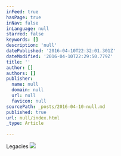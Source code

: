 ```yaml
---
inFeed: true
hasPage: true
inNav: false
inLanguage: null
starred: false
keywords: []
description: 'null'
datePublished: '2016-04-10T22:32:01.301Z'
dateModified: '2016-04-10T22:29:50.779Z'
title: ''
author: []
authors: []
publisher:
  name: null
  domain: null
  url: null
  favicon: null
sourcePath: _posts/2016-04-10-null.md
published: true
url: null/index.html
_type: Article

---
```

Legacies ![](https://the-grid-user-content.s3-us-west-2.amazonaws.com/fbd43bf2-4536-4cc5-886b-c4a4fad28e15.jpg)